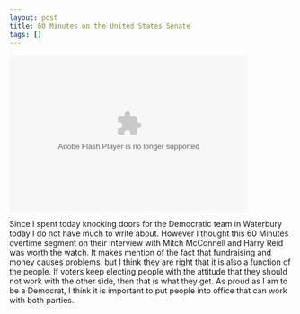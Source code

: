 ```yaml
---
layout: post
title: 60 Minutes on the United States Senate
tags: []
---
```

<object width="425" height="279" classid="clsid:d27cdb6e-ae6d-11cf-96b8-444553540000" codebase="http://download.macromedia.com/pub/shockwave/cabs/flash/swflash.cab#version=6,0,40,0"><param name="src" value="http://cnettv.cnet.com/av/video/cbsnews/atlantis2/cbsnews_player_embed.swf" /><param name="scale" value="noscale" /><param name="salign" value="lt" /><param name="background" value="#333333" /><param name="allowfullscreen" value="true" /><param name="allowscriptaccess" value="always" /><param name="flashvars" value="si=254&amp;&amp;contentValue=50134433&amp;shareUrl=http://www.cbsnews.com/8301-504803_162-57544857-10391709/an-exasperating-interview-with-senate-leaders/?tag=segementExtraScroller;housing" /><embed width="425" height="279" type="application/x-shockwave-flash" src="http://cnettv.cnet.com/av/video/cbsnews/atlantis2/cbsnews_player_embed.swf" scale="noscale" salign="lt" background="#333333" allowfullscreen="true" allowscriptaccess="always" flashvars="si=254&amp;&amp;contentValue=50134433&amp;shareUrl=http://www.cbsnews.com/8301-504803_162-57544857-10391709/an-exasperating-interview-with-senate-leaders/?tag=segementExtraScroller;housing" /></object>

Since I spent today knocking doors for the Democratic team in Waterbury today I do not have much to write about. However I thought this 60 Minutes overtime segment on their interview with Mitch McConnell and Harry Reid was worth the watch. It makes mention of the fact that fundraising and money causes problems, but I think they are right that it is also a function of the people. If voters keep electing people with the attitude that they should not work with the other side, then that is what they get. As proud as I am to be a Democrat, I think it is important to put people into office that can work with both parties.
